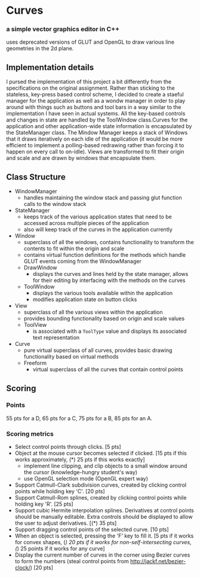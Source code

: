 # Curves
### a simple vector graphics editor in C++

uses deprecated versions of GLUT and OpenGL
to draw various line geometries in the 2d plane.

## Implementation details

I pursed the implementation of this project a bit differently from the specifications on the original assignment. Rather than sticking to the stateless, key-press based control scheme, I decided to create a staeful manager for the application as well as a wondw manager in order to play around with things such as buttons and tool bars in a way similar to the implementation I have seen in actual systems.
All the key-based controls and changes in state are handled by the ToolWindow class.Curves for the application and other application-wide state information is encapsulated by the StateManager class. The Mindow Manager keeps a stack of Windows that it draws iteratively on each idle of the application (it would be more efficient to implement a polling-based redrawing rather than forcing it to happen on every call to on-idle). Views are transformed to fit their origin and scale and are drawn by windows that encapsulate them.

## Class Structure
- WindowManager
    - handles maintaining the window stack and passing glut function calls to the window stack
- StateManager
    - keeps track of the various application states that need to be accessed across multiple pieces of the application
    - also will keep track of the curves in the application currently
- Window
    - superclass of all the windows, contains functionality to transform the contents to fit within the origin and scale
    - contains virtual function definitions for the methods which handle GLUT events coming from the WindowManager
    - DrawWindow
        - displays the curves and lines held by the state manager, allows for their editing by interfacing with the methods on the curves
    - ToolWindow
        - displays the various tools available within the application
        - modifies application state on button clicks
- View
    - superclass of all the various views within the application
    - provides bounding functionality based on origin and scale values
    - ToolView
        - is associated with a `ToolType` value and displays its associated text representation
- Curve
    - pure virtual superclass of all curves, provides basic drawing functionality based on virtual methods
    - Freeform
        - virtual superclass of all the curves that contain control points


## Scoring

### Points
55 pts for a D,
65 pts for a C,
75 pts for a B,
85 pts for an A.

### Scoring metrics
- Select control points through clicks. [5 pts]
- Object at the mouse cursor becomes selected if clicked. [15 pts if this works approximately, (*) 25 pts if this works exactly]
    - implement line clipping, and clip objects to a small window around the cursor (knowledge-hungry student's way)
    - use OpenGL selection mode (OpenGL expert way)
- Support Catmull-Clark subdivision curves, created by clicking control points while holding key 'C'. [20 pts]
- Support Catmull-Rom splines, created by clicking control points while holding key 'R'. [25 pts]
- Support cubic Hermite interpolation splines. Derivatives at control points should be manually editable. Extra controls should be displayed to allow the user to adjust derivatives. [(*) 35 pts]
- Support dragging control points of the selected curve. [10 pts]
- When an object is selected, pressing the 'F' key to fill it. [5 pts if it works for convex shapes, (*) 20 pts if it works for non-self-intersecting curves, (*) 25 points if it works for any curve]
- Display the current number of curves in the corner using Bezier curves to form the numbers (steal control points from http://jackf.net/bezier-clock/) [20 pts]
